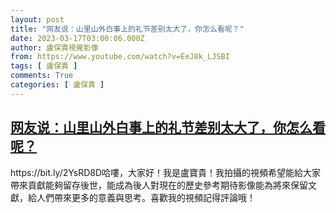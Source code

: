 ```yaml
---
layout: post
title: "网友说：山里山外白事上的礼节差别太大了，你怎么看呢？"
date: 2023-03-17T03:00:06.000Z
author: 盧保貴視覺影像
from: https://www.youtube.com/watch?v=EeJ8k_LJSBI
tags: [ 盧保貴 ]
comments: True
categories: [ 盧保貴 ]
---
```

<!--1679022006000-->
[网友说：山里山外白事上的礼节差别太大了，你怎么看呢？](https://www.youtube.com/watch?v=EeJ8k_LJSBI)
------

<div>
https://bit.ly/2YsRD8D哈嘍，大家好！我是盧寶貴！我拍攝的視頻希望能給大家帶來貢獻能夠留存後世，能成為後人對現在的歷史參考期待影像能為將來保留文獻，給人們帶來更多的意義與思考。喜歡我的視頻記得評論哦！
</div>
